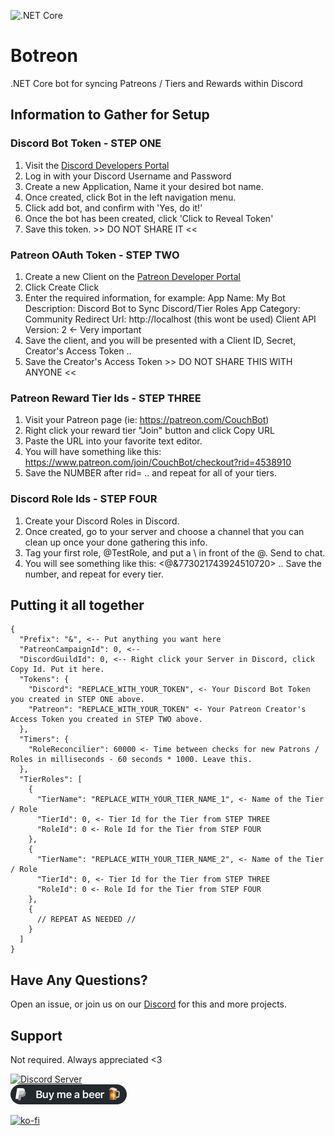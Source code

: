 ![.NET Core](https://github.com/MattTheDev/Botreon/workflows/.NET%20Core/badge.svg)

# Botreon
.NET Core bot for syncing Patreons / Tiers and Rewards within Discord

## Information to Gather for Setup
### Discord Bot Token - STEP ONE

1. Visit the [Discord Developers Portal](http://discord.com/developers/applications)
2. Log in with your Discord Username and Password
3. Create a new Application, Name it your desired bot name.
4. Once created, click Bot in the left navigation menu.
5. Click add bot, and confirm with 'Yes, do it!'
6. Once the bot has been created, click 'Click to Reveal Token'
7. Save this token. >> DO NOT SHARE IT <<

### Patreon OAuth Token - STEP TWO

1. Create a new Client on the [Patreon Developer Portal](https://www.patreon.com/portal/registration/register-clients)
2. Click Create Click
3. Enter the required information, for example:
   App Name: My Bot
   Description: Discord Bot to Sync Discord/Tier Roles
   App Category: Community
   Redirect Url: http://localhost (this wont be used)
   Client API Version: 2 <- Very important
4. Save the client, and you will be presented with a Client ID, Secret, Creator's Access Token .. 
5. Save the Creator's Access Token >> DO NOT SHARE THIS WITH ANYONE <<

### Patreon Reward Tier Ids - STEP THREE

1. Visit your Patreon page (ie: https://patreon.com/CouchBot)
2. Right click your reward tier "Join" button and click Copy URL
3. Paste the URL into your favorite text editor.
4. You will have something like this: https://www.patreon.com/join/CouchBot/checkout?rid=4538910
5. Save the NUMBER after rid= .. and repeat for all of your tiers.

### Discord Role Ids - STEP FOUR

1. Create your Discord Roles in Discord.
2. Once created, go to your server and choose a channel that you can clean up once your done gathering this info.
3. Tag your first role, @TestRole, and put a \ in front of the @. Send to chat.
4. You will see something like this: <@&773021743924510720> .. Save the number, and repeat for every tier.

## Putting it all together

```
{
  "Prefix": "&", <-- Put anything you want here
  "PatreonCampaignId": 0, <-- 
  "DiscordGuildId": 0, <-- Right click your Server in Discord, click Copy Id. Put it here.
  "Tokens": {
    "Discord": "REPLACE_WITH_YOUR_TOKEN", <- Your Discord Bot Token you created in STEP ONE above.
    "Patreon": "REPLACE_WITH_YOUR_TOKEN" <- Your Patreon Creator's Access Token you created in STEP TWO above.
  },
  "Timers": {
    "RoleReconcilier": 60000 <- Time between checks for new Patrons / Roles in milliseconds - 60 seconds * 1000. Leave this.
  },
  "TierRoles": [
    {
      "TierName": "REPLACE_WITH_YOUR_TIER_NAME_1", <- Name of the Tier / Role 
      "TierId": 0, <- Tier Id for the Tier from STEP THREE
      "RoleId": 0 <- Role Id for the Tier from STEP FOUR
    },
    {
      "TierName": "REPLACE_WITH_YOUR_TIER_NAME_2", <- Name of the Tier / Role 
      "TierId": 0, <- Tier Id for the Tier from STEP THREE
      "RoleId": 0 <- Role Id for the Tier from STEP FOUR
    },
    {
      // REPEAT AS NEEDED //
    }
  ]
}
```

## Have Any Questions?

  Open an issue, or join us on our [Discord](https://discord.gg/4PpDrCX) for this and more projects.

## Support

Not required. Always appreciated <3

<a href="https://discord.gg/4PpDrCX">
  <img src="https://discordapp.com/api/guilds/767835739177091083/widget.png?style=shield" alt="Discord Server">
</a>

<br />

<a href="https://paypal.me/dawgeth">
  <img height="32" src="https://github.com/everdrone/coolbadge/raw/master/badges/Paypal/Beer/Dark/Short.png" />
</a>

<br />

[![ko-fi](https://www.ko-fi.com/img/githubbutton_sm.svg)](https://ko-fi.com/E1E2JLQE)

